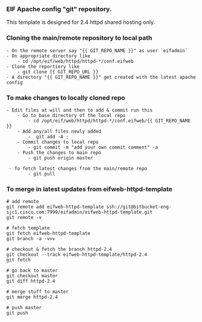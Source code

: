 ### EIF Apache config "git" repository.

This template is designed for 2.4 httpd shared hosting only.

### Cloning the main/remote repository to local path

    - On the remote server say "{{ GIT_REPO_NAME }}" as user `eifadmin`
    - On appropriate directory like
        - cd /opt/eif/web/httpd/httpd-*/conf.eifweb
    - Clone the reportiory like
        - git clone {{ GIT_REPO_URL }}
    - A directory "{{ GIT_REPO_NAME }}" get created with the latest apache config

###  To make changes to locally cloned repo

    - Edit files at will and then to add & commit run this
        - Go to base directory of the local repo
            - cd /opt/eif/web/httpd/httpd-*/conf.eifweb/{{ GIT_REPO_NAME }}
        - Add any/all files newly added
            -  git add -A ;
        - Commit changes to local repo
            - git commit -m "add your own commit comment" -a
        - Push the changes to main repo
            - git push origin master

     - To fetch latest changes from the main/remote repo
            - git pull

### To merge in latest updates from eifweb-httpd-template

```
# add remote
git remote add eifweb-httpd-template ssh://git@bitbucket-eng-sjc1.cisco.com:7999/eifadmin/eifweb-httpd-template.git
git remote -v

# fetch template
git fetch eifweb-httpd-template
git branch -a -vvv

# checkout & fetch the branch httpd-2.4
git checkout --track eifweb-httpd-template/httpd-2.4
git fetch

# go back to master
git checkout master
git diff httpd-2.4

# merge stuff to master
git merge httpd-2.4

# push master
git push
```
